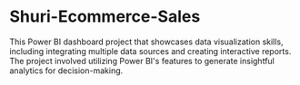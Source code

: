 # Shuri-Ecommerce-Sales
This Power BI dashboard project that showcases data visualization skills, including integrating multiple data sources and creating interactive reports. The project involved utilizing Power BI's features to generate insightful analytics for decision-making. 
